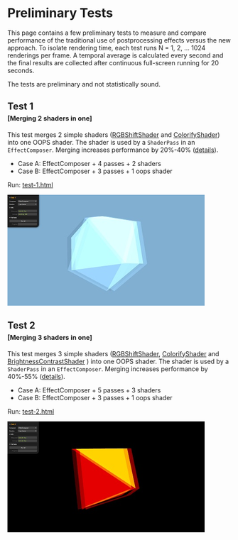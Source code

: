 # Preliminary Tests

This page contains a few preliminary tests to measure and compare performance
of the traditional use of postprocessing effects versus the new approach. To
isolate rendering time, each test runs N = 1, 2, ... 1024 renderings per frame.
A temporal average is calculated every second and the final results are
collected after continuous full-screen running for 20 seconds.

The tests are preliminary and not statistically sound.


## Test 1<br><small><small>[Merging 2 shaders in one]</small></small>

This test merges 2 simple shaders ([RGBShiftShader](../examples/index.md#rgbshiftshader)
and [ColorifyShader](../examples/index.md#colorifyshader))
into one OOPS shader. The shader is used by a `ShaderPass` in an `EffectComposer`.
Merging increases performance by 20%-40% ([details](test-1-details.md)).

* Case A: EffectComposer + 4 passes + 2 shaders
* Case B: EffectComposer + 3 passes + 1 oops shader

Run: [test-1.html](test-1.html)
	
[<img src="test-1.jpg">](test-1.html)



## Test 2<br><small><small>[Merging 3 shaders in one]</small></small>

This test merges 3 simple shaders ([RGBShiftShader](../examples/index.md#rgbshiftshader),
[ColorifyShader](../examples/index.md#colorifyshader) and
[BrightnessContrastShader](../examples/index.md#brightnesscontrastshader)
) into one OOPS shader. The shader is used by a `ShaderPass` in an `EffectComposer`.
Merging increases performance by 40%-55% ([details](test-2-details.md)).

* Case A: EffectComposer + 5 passes + 3 shaders
* Case B: EffectComposer + 3 passes + 1 oops shader

Run: [test-2.html](test-2.html)
	
[<img src="test-2.jpg">](test-2.html)

